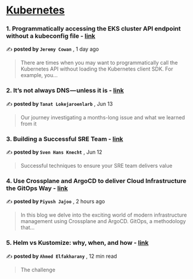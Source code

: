
<h1><a href=https://medium.com/tag/kubernetes/recommended target="_blank" rel="noopener noreferrer">Kubernetes</a></h1>
<h3>1. Programmatically accessing the EKS cluster API endpoint without a kubeconfig file - <a href=https://medium.com/@jicowan/programmatically-accessing-the-eks-cluster-api-endpoint-without-a-kubeconfig-file-1869c9062d30?source=tag_recommended_feed---------0-84----------kubernetes----------1290735d_02e8_4e92_8cc9_cd5758b87637------- target="_blank" rel="noopener noreferrer">link</a></h3>

✍️ **posted by `Jeremy Cowan`** <date> , 1 day ago</date>

<blockquote>There are times when you may want to programmatically call the Kubernetes API without loading the Kubernetes client SDK. For example, you…</blockquote>

<h3>2. It’s not always DNS — unless it is - <a href=https://medium.com/adevinta-tech-blog/its-not-always-dns-unless-it-is-16858df17d3f?source=tag_recommended_feed---------1-107----------kubernetes----------1290735d_02e8_4e92_8cc9_cd5758b87637------- target="_blank" rel="noopener noreferrer">link</a></h3>

✍️ **posted by `Tanat Lokejaroenlarb`** <date> , Jun 13</date>

<blockquote>Our journey investigating a months-long issue and what we learned from it</blockquote>

<h3>3. Building a Successful SRE Team - <a href=https://medium.com/@hans.knechtions/building-a-successful-sre-team-283232bc2694?source=tag_recommended_feed---------2-85----------kubernetes----------1290735d_02e8_4e92_8cc9_cd5758b87637------- target="_blank" rel="noopener noreferrer">link</a></h3>

✍️ **posted by `Sven Hans Knecht`** <date> , Jun 12</date>

<blockquote>Successful techniques to ensure your SRE team delivers value</blockquote>

<h3>4. Use Crossplane and ArgoCD to deliver Cloud Infrastructure the GitOps Way - <a href=https://medium.com/@piyush.jajoo/use-crossplane-and-argocd-to-deliver-cloud-infrastructure-the-gitops-way-53921f3a5ab0?source=tag_recommended_feed---------3-84----------kubernetes----------1290735d_02e8_4e92_8cc9_cd5758b87637------- target="_blank" rel="noopener noreferrer">link</a></h3>

✍️ **posted by `Piyush Jajoo`** <date> , 2 hours ago</date>

<blockquote>In this blog we delve into the exciting world of modern infrastructure management using Crossplane and ArgoCD. GitOps, a methodology that…</blockquote>

<h3>5. Helm vs Kustomize: why, when, and how - <a href=https://medium.com/@elfakharany/helm-vs-kustomize-why-when-and-how-5d5ba0f80234?source=tag_recommended_feed---------4-107----------kubernetes----------1290735d_02e8_4e92_8cc9_cd5758b87637------- target="_blank" rel="noopener noreferrer">link</a></h3>

✍️ **posted by `Ahmed Elfakharany`** <date> , 12 min read</date>

<blockquote>The challenge</blockquote>

